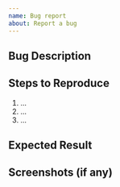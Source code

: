 ```yaml
---
name: Bug report
about: Report a bug
---
```


## Bug Description

## Steps to Reproduce

1. ...
2. ...
3. ...

## Expected Result

## Screenshots (if any)